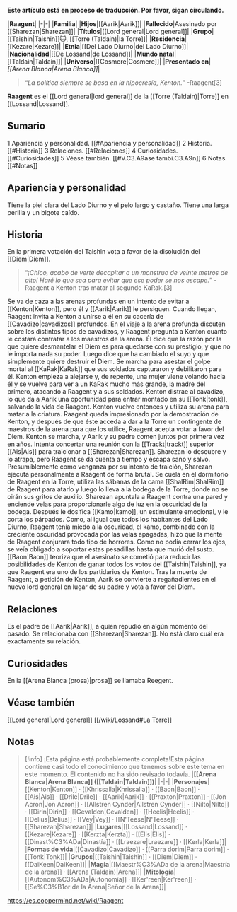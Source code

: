 **Este artículo está en proceso de traducción. Por favor, sigan circulando.**


|**Raagent**|
|-|-|
|**Familia**|
|**Hijos**|[[Aarik\|Aarik]]|
|**Fallecido**|Asesinado por [[Sharezan\|Sharezan]]|
|**Títulos**|[[Lord general\|Lord general]]|
|**Grupo**|[[Taishin\|Taishin]]🐱︎, [[Torre (Taldain)\|la Torre]]|
|**Residencia**|[[Kezare\|Kezare]]|
|**Etnia**|[[Del Lado Diurno\|del Lado Diurno]]|
|**Nacionalidad**|[[De Lossand\|de Lossand]]|
|**Mundo natal**|[[Taldain\|Taldain]]|
|**Universo**|[[Cosmere\|Cosmere]]|
|**Presentado en**|*[[Arena Blanca\|Arena Blanca]]*|

>“*La política siempre se basa en la hipocresía, Kenton.*”
\-Raagent[3]


**Raagent** es el [[Lord general\|lord general]] de la [[Torre (Taldain)\|Torre]] en [[Lossand\|Lossand]].

## Sumario

1 Apariencia y personalidad. [[#Apariencia y personalidad]] 
2 Historia. [[#Historia]] 
3 Relaciones. [[#Relaciones]] 
4 Curiosidades. [[#Curiosidades]] 
5 Véase también. [[#V.C3.A9ase tambi.C3.A9n]] 
6 Notas. [[#Notas]] 


## Apariencia y personalidad
Tiene la piel clara del Lado Diurno y el pelo largo y castaño. Tiene una larga perilla y un bigote caído.

## Historia
En la primera votación del Taishin vota a favor de la disolución del [[Diem\|Diem]].

>“*¡Chico, acabo de verte decapitar a un monstruo de veinte metros de alto! Haré lo que sea para evitar que ese poder se nos escape.*”
\-Raagent a Kenton tras matar al segundo KaRak.[3]

Se va de caza a las arenas profundas en un intento de evitar a [[Kenton\|Kenton]], pero él y [[Aarik\|Aarik]] le persiguen. Cuando llegan, Raagent invita a Kenton a unirse a él en su cacería de [[Cavadizo\|cavadizos]] profundos. En el viaje a la arena profunda discuten sobre los distintos tipos de cavadizos, y Raagent pregunta a Kenton cuánto le costará contratar a los maestros de la arena. Él dice que la razón por la que quiere desmantelar el Diem es para quedarse con su prestigio, y que no le importa nada su poder. Luego dice que ha cambiado el suyo y que simplemente quiere destruir el Diem. Se marcha para asestar el golpe mortal al [[KaRak\|KaRak]] que sus soldados capturaron y debilitaron para él. Kenton empieza a alejarse y, de repente, una mujer viene volando hacia él y se vuelve para ver a un KaRak mucho más grande, la madre del primero, atacando a Raagent y a sus soldados. Kenton distrae al cavadizo, lo que da a Aarik una oportunidad para entrar montado en su [[Tonk\|tonk]], salvando la vida de Raagent. Kenton vuelve entonces y utiliza su arena para matar a la criatura. Raagent queda impresionado por la demostración de Kenton, y después de que éste acceda a dar a la Torre un contingente de maestros de la arena para que los utilice, Raagent acepta votar a favor del Diem. Kenton se marcha, y Aarik y su padre comen juntos por primera vez en años.
Intenta concertar una reunión con la [[Trackt\|trackt]] superior [[Ais\|Ais]] para traicionar a [[Sharezan\|Sharezan]]. Sharezan lo descubre y lo atrapa, pero Raagent se da cuenta a tiempo y escapa sano y salvo.
Presumiblemente como venganza por su intento de traición, Sharezan ejecuta personalmente a Raagent de forma brutal. Se cuela en el dormitorio de Raagent en la Torre, utiliza las sábanas de la cama [[ShalRim\|ShalRim]] de Raagent para atarlo y luego lo lleva a la bodega de la Torre, donde no se oirán sus gritos de auxilio. Sharezan apuntala a Raagent contra una pared y enciende velas para proporcionarle algo de luz en la oscuridad de la bodega. Después le dosifica [[Kamo\|kamo]], un estimulante emocional, y le corta los párpados. Como, al igual que todos los habitantes del Lado Diurno, Raagent tenía miedo a la oscuridad, el kamo, combinado con la creciente oscuridad provocada por las velas apagadas, hizo que la mente de Raagent conjurara todo tipo de horrores. Como no podía cerrar los ojos, se veía obligado a soportar estas pesadillas hasta que murió del susto. [[Baon\|Baon]] teoriza que el asesinato se cometió para reducir las posibilidades de Kenton de ganar todos los votos del [[Taishin\|Taishin]], ya que Raagent era uno de los partidarios de Kenton.
Tras la muerte de Raagent, a petición de Kenton, Aarik se convierte a regañadientes en el nuevo lord general en lugar de su padre y vota a favor del Diem.

## Relaciones
Es el padre de [[Aarik\|Aarik]], a quien repudió en algún momento del pasado.
Se relacionaba con [[Sharezan\|Sharezan]]. No está claro cuál era exactamente su relación.
## Curiosidades
En la [[Arena Blanca (prosa)\|prosa]] se llamaba Reegent.
## Véase también
[[Lord general\|Lord general]]
[[/wiki/Lossand#La Torre]]
## Notas

> [!info] ¡Esta página está probablemente completa!Esta página contiene casi todo el conocimiento que tenemos sobre este tema en este momento.
El contenido no ha sido revisado todavía.
|**[[Arena Blanca\|Arena Blanca]] ([[Taldain\|Taldain]])**|
|-|-|
|**Personajes**|[[Kenton\|Kenton]] · [[Khrissalla\|Khrissalla]] · [[Baon\|Baon]] · [[Ais\|Ais]] · [[Drile\|Drile]] · [[Aarik\|Aarik]] · [[Praxton\|Praxton]] · [[Jon Acron\|Jon Acron]] · [[Allstren Cynder\|Allstren Cynder]] · [[Nilto\|Nilto]] · [[Dirin\|Dirin]] · [[Gevalden\|Gevalden]] · [[Heelis\|Heelis]] · [[Delius\|Delius]] · [[Vey\|Vey]] · [[N'Teese\|N'Teese]] · [[Sharezan\|Sharezan]]|
|**Lugares**|[[Lossand\|Lossand]] · [[Kezare\|Kezare]] · [[Kerzta\|Kerzta]] · [[Elis\|Elis]] · [[Dinast%C3%ADa\|Dinastía]] · [[Lraezare\|Lraezare]] · [[Kerla\|Kerla]]|
|**Formas de vida**|[[Cavadizo\|Cavadizo]] · [[Parra dorim\|Parra dorim]] · [[Tonk\|Tonk]]|
|**Grupos**|[[Taishin\|Taishin]] · [[Diem\|Diem]] · [[DaiKeen\|DaiKeen]]|
|**Magia**|[[Maestr%C3%ADa de la arena\|Maestría de la arena]] · [[Arena (Taldain)\|Arena]]|
|**Mitología**|[[Autonom%C3%ADa\|Autonomía]] · [[Ker'reen\|Ker'reen]] · [[Se%C3%B1or de la Arena\|Señor de la Arena]]|



https://es.coppermind.net/wiki/Raagent
